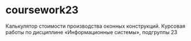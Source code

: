 # coursework23
Калькулятор стоимости производства оконных конструкций. Курсовая работы по дисциплине «Информационные системы», подгруппы 23

